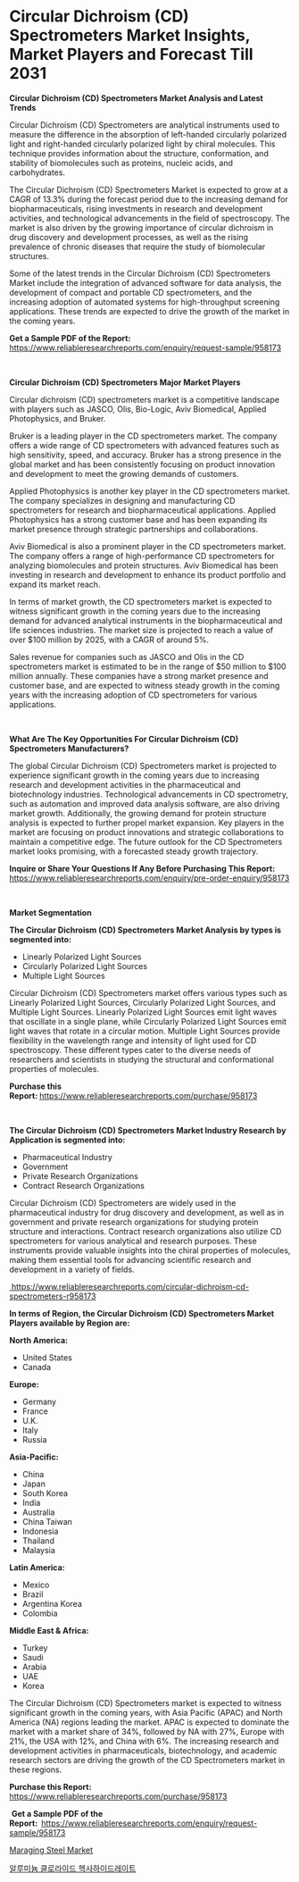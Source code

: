 <p><h1>Circular Dichroism (CD) Spectrometers Market Insights, Market Players and Forecast Till 2031</h1></p><p><strong>Circular Dichroism (CD) Spectrometers Market Analysis and Latest Trends</strong></p>
<p><p>Circular Dichroism (CD) Spectrometers are analytical instruments used to measure the difference in the absorption of left-handed circularly polarized light and right-handed circularly polarized light by chiral molecules. This technique provides information about the structure, conformation, and stability of biomolecules such as proteins, nucleic acids, and carbohydrates.</p><p>The Circular Dichroism (CD) Spectrometers Market is expected to grow at a CAGR of 13.3% during the forecast period due to the increasing demand for biopharmaceuticals, rising investments in research and development activities, and technological advancements in the field of spectroscopy. The market is also driven by the growing importance of circular dichroism in drug discovery and development processes, as well as the rising prevalence of chronic diseases that require the study of biomolecular structures.</p><p>Some of the latest trends in the Circular Dichroism (CD) Spectrometers Market include the integration of advanced software for data analysis, the development of compact and portable CD spectrometers, and the increasing adoption of automated systems for high-throughput screening applications. These trends are expected to drive the growth of the market in the coming years.</p></p>
<p><strong>Get a Sample PDF of the Report:&nbsp;</strong> <a href="https://www.reliableresearchreports.com/enquiry/request-sample/958173">https://www.reliableresearchreports.com/enquiry/request-sample/958173</a></p>
<p>&nbsp;</p>
<p><strong>Circular Dichroism (CD) Spectrometers Major Market Players</strong></p>
<p><p>Circular dichroism (CD) spectrometers market is a competitive landscape with players such as JASCO, Olis, Bio-Logic, Aviv Biomedical, Applied Photophysics, and Bruker. </p><p>Bruker is a leading player in the CD spectrometers market. The company offers a wide range of CD spectrometers with advanced features such as high sensitivity, speed, and accuracy. Bruker has a strong presence in the global market and has been consistently focusing on product innovation and development to meet the growing demands of customers.</p><p>Applied Photophysics is another key player in the CD spectrometers market. The company specializes in designing and manufacturing CD spectrometers for research and biopharmaceutical applications. Applied Photophysics has a strong customer base and has been expanding its market presence through strategic partnerships and collaborations.</p><p>Aviv Biomedical is also a prominent player in the CD spectrometers market. The company offers a range of high-performance CD spectrometers for analyzing biomolecules and protein structures. Aviv Biomedical has been investing in research and development to enhance its product portfolio and expand its market reach.</p><p>In terms of market growth, the CD spectrometers market is expected to witness significant growth in the coming years due to the increasing demand for advanced analytical instruments in the biopharmaceutical and life sciences industries. The market size is projected to reach a value of over $100 million by 2025, with a CAGR of around 5%.</p><p>Sales revenue for companies such as JASCO and Olis in the CD spectrometers market is estimated to be in the range of $50 million to $100 million annually. These companies have a strong market presence and customer base, and are expected to witness steady growth in the coming years with the increasing adoption of CD spectrometers for various applications.</p></p>
<p>&nbsp;</p>
<p><strong>What Are The Key Opportunities For Circular Dichroism (CD) Spectrometers Manufacturers?</strong></p>
<p><p>The global Circular Dichroism (CD) Spectrometers market is projected to experience significant growth in the coming years due to increasing research and development activities in the pharmaceutical and biotechnology industries. Technological advancements in CD spectrometry, such as automation and improved data analysis software, are also driving market growth. Additionally, the growing demand for protein structure analysis is expected to further propel market expansion. Key players in the market are focusing on product innovations and strategic collaborations to maintain a competitive edge. The future outlook for the CD Spectrometers market looks promising, with a forecasted steady growth trajectory.</p></p>
<p><strong>Inquire or Share Your Questions If Any Before Purchasing This Report:</strong> <a href="https://www.reliableresearchreports.com/enquiry/pre-order-enquiry/958173">https://www.reliableresearchreports.com/enquiry/pre-order-enquiry/958173</a></p>
<p>&nbsp;</p>
<p><strong>Market Segmentation</strong></p>
<p><strong>The Circular Dichroism (CD) Spectrometers Market Analysis by types is segmented into:</strong></p>
<p><ul><li>Linearly Polarized Light Sources</li><li>Circularly Polarized Light Sources</li><li>Multiple Light Sources</li></ul></p>
<p><p>Circular Dichroism (CD) Spectrometers market offers various types such as Linearly Polarized Light Sources, Circularly Polarized Light Sources, and Multiple Light Sources. Linearly Polarized Light Sources emit light waves that oscillate in a single plane, while Circularly Polarized Light Sources emit light waves that rotate in a circular motion. Multiple Light Sources provide flexibility in the wavelength range and intensity of light used for CD spectroscopy. These different types cater to the diverse needs of researchers and scientists in studying the structural and conformational properties of molecules.</p></p>
<p><strong>Purchase this Report:&nbsp;</strong><a href="https://www.reliableresearchreports.com/purchase/958173">https://www.reliableresearchreports.com/purchase/958173</a></p>
<p>&nbsp;</p>
<p><strong>The Circular Dichroism (CD) Spectrometers Market Industry Research by Application is segmented into:</strong></p>
<p><ul><li>Pharmaceutical Industry</li><li>Government</li><li>Private Research Organizations</li><li>Contract Research Organizations</li></ul></p>
<p><p>Circular Dichroism (CD) Spectrometers are widely used in the pharmaceutical industry for drug discovery and development, as well as in government and private research organizations for studying protein structure and interactions. Contract research organizations also utilize CD spectrometers for various analytical and research purposes. These instruments provide valuable insights into the chiral properties of molecules, making them essential tools for advancing scientific research and development in a variety of fields.</p></p>
<p><a href="https://www.reliableresearchreports.com/circular-dichroism-cd-spectrometers-r958173">&nbsp;https://www.reliableresearchreports.com/circular-dichroism-cd-spectrometers-r958173</a></p>
<p><strong>In terms of Region, the Circular Dichroism (CD) Spectrometers Market Players available by Region are:</strong></p>
<p>
    <p> <strong> North America: </strong>
        <ul>
            <li>United States</li>
            <li>Canada</li>
        </ul>
        </p> 
    <p> <strong> Europe: </strong>
        <ul>
            <li>Germany</li>
            <li>France</li>
            <li>U.K.</li>
            <li>Italy</li>
            <li>Russia</li>
        </ul>
        </p> 
    <p> <strong> Asia-Pacific: </strong>
        <ul>
            <li>China</li>
            <li>Japan</li>
            <li>South Korea</li>
            <li>India</li>
            <li>Australia</li>
            <li>China Taiwan</li>
            <li>Indonesia</li>
            <li>Thailand</li>
            <li>Malaysia</li>
        </ul>
        </p> 
    <p> <strong> Latin America: </strong>
        <ul>
            <li>Mexico</li>
            <li>Brazil</li>
            <li>Argentina Korea</li>
            <li>Colombia</li>
        </ul>
        </p> 
    <p> <strong> Middle East & Africa: </strong>
        <ul>
            <li>Turkey</li>
            <li>Saudi</li>
            <li>Arabia</li>
            <li>UAE</li>
            <li>Korea</li>
        </ul>
    </p>
    </p>
<p><p>The Circular Dichroism (CD) Spectrometers market is expected to witness significant growth in the coming years, with Asia Pacific (APAC) and North America (NA) regions leading the market. APAC is expected to dominate the market with a market share of 34%, followed by NA with 27%, Europe with 21%, the USA with 12%, and China with 6%. The increasing research and development activities in pharmaceuticals, biotechnology, and academic research sectors are driving the growth of the CD Spectrometers market in these regions.</p></p>
<p><strong>Purchase this Report: </strong><a href="https://www.reliableresearchreports.com/purchase/958173">https://www.reliableresearchreports.com/purchase/958173</a></p>
<p>&nbsp;<strong>Get a Sample PDF of the Report:&nbsp;&nbsp;</strong><a href="https://www.reliableresearchreports.com/enquiry/request-sample/958173">https://www.reliableresearchreports.com/enquiry/request-sample/958173</a></p>
<p><strong></strong></p>
<p><p><a href="https://github.com/RichRobinson5/Market-Research-Report-List-5/blob/main/maraging-steel-market.md">Maraging Steel Market</a></p><p><a href="https://github.com/sougarounis/Market-Research-Report-List-4/blob/main/913230678090.md">알루미늄 클로라이드 헥사하이드레이트</a></p></p>